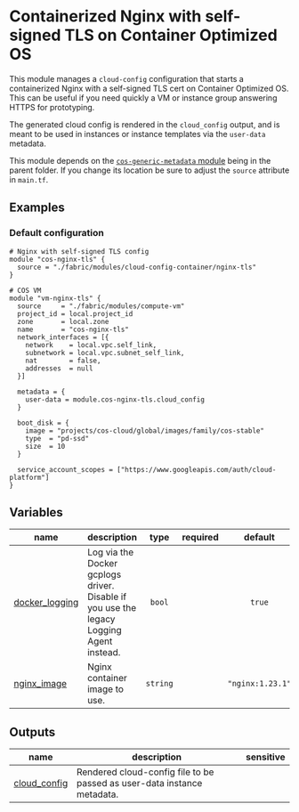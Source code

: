 # Containerized Nginx with self-signed TLS on Container Optimized OS

This module manages a `cloud-config` configuration that starts a containerized Nginx with a self-signed TLS cert on Container Optimized OS.
This can be useful if you need quickly a VM or instance group answering HTTPS for prototyping.

The generated cloud config is rendered in the `cloud_config` output, and is meant to be used in instances or instance templates via the `user-data` metadata.

This module depends on the [`cos-generic-metadata` module](../cos-generic-metadata) being in the parent folder. If you change its location be sure to adjust the `source` attribute in `main.tf`.

## Examples

### Default configuration

```hcl
# Nginx with self-signed TLS config
module "cos-nginx-tls" {
  source = "./fabric/modules/cloud-config-container/nginx-tls"
}

# COS VM
module "vm-nginx-tls" {
  source     = "./fabric/modules/compute-vm"
  project_id = local.project_id
  zone       = local.zone
  name       = "cos-nginx-tls"
  network_interfaces = [{
    network    = local.vpc.self_link,
    subnetwork = local.vpc.subnet_self_link,
    nat        = false,
    addresses  = null
  }]

  metadata = {
    user-data = module.cos-nginx-tls.cloud_config
  }

  boot_disk = {
    image = "projects/cos-cloud/global/images/family/cos-stable"
    type  = "pd-ssd"
    size  = 10
  }

  service_account_scopes = ["https://www.googleapis.com/auth/cloud-platform"]
}
```
<!-- BEGIN TFDOC -->

## Variables

| name | description | type | required | default |
|---|---|:---:|:---:|:---:|
| [docker_logging](variables.tf#L23) | Log via the Docker gcplogs driver. Disable if you use the legacy Logging Agent instead. | <code>bool</code> |  | <code>true</code> |
| [nginx_image](variables.tf#L17) | Nginx container image to use. | <code>string</code> |  | <code>&#34;nginx:1.23.1&#34;</code> |

## Outputs

| name | description | sensitive |
|---|---|:---:|
| [cloud_config](outputs.tf#L17) | Rendered cloud-config file to be passed as user-data instance metadata. |  |

<!-- END TFDOC -->
